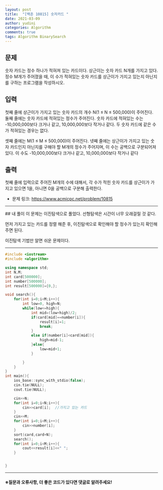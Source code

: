 ```yaml
---
layout: post
title:  "[백준 10815] 숫자카드 "
date: 2021-03-09
author: yudini
categories: Algorithm
comments: true
tags: Algorithm BinarySearch
---
```


## 문제

숫자 카드는 정수 하나가 적혀져 있는 카드이다. 상근이는 숫자 카드 N개를 가지고 있다. 정수 M개가 주어졌을 때, 이 수가 적혀있는 숫자 카드를 상근이가 가지고 있는지 아닌지를 구하는 프로그램을 작성하시오.

## 입력

첫째 줄에 상근이가 가지고 있는 숫자 카드의 개수 N(1 ≤ N ≤ 500,000)이 주어진다. 둘째 줄에는 숫자 카드에 적혀있는 정수가 주어진다. 숫자 카드에 적혀있는 수는 -10,000,000보다 크거나 같고, 10,000,000보다 작거나 같다. 두 숫자 카드에 같은 수가 적혀있는 경우는 없다.

셋째 줄에는 M(1 ≤ M ≤ 500,000)이 주어진다. 넷째 줄에는 상근이가 가지고 있는 숫자 카드인지 아닌지를 구해야 할 M개의 정수가 주어지며, 이 수는 공백으로 구분되어져 있다. 이 수도 -10,000,000보다 크거나 같고, 10,000,000보다 작거나 같다

## 출력

첫째 줄에 입력으로 주어진 M개의 수에 대해서, 각 수가 적힌 숫자 카드를 상근이가 가지고 있으면 1을, 아니면 0을 공백으로 구분해 출력한다.

* 문제 링크: <https://www.acmicpc.net/problem/10815>


<hr>
## 내 풀이
이 문제는 이진탐색으로 풀었다. 선형탐색은 시간이 너무 오래걸릴 것 같다.

먼저 가지고 있는 카드를 정렬 해준 후, 이진탐색으로 확인해야 할 정수가 있는지 확인해주면 된다.

이진탐색 기법만 알면 쉬운 문제이다. 

<hr>

~~~c++
#include <iostream>
#include <algorithm>

using namespace std;
int N,M;
int card[500000];
int number[500000];
int result[500000]={0,};

void search(){
    for(int i=0;i<M;i++){
        int low=0, high=N;
        while(low<=high){
            int mid=(low+high)/2;
            if(card[mid]==number[i]){
                result[i]=1;
                break;
            }
            else if(number[i]<card[mid]){
                high=mid-1;
            }else{
                low=mid+1;
            }

        }
    }
}
int main(){
    ios_base::sync_with_stdio(false);
    cin.tie(NULL);
    cout.tie(NULL);

    cin>>N;
    for(int i=0;i<N;i++){
        cin>>card[i];  //가지고 있는 카드
    }
    cin>>M;
    for(int i=0;i<M;i++){
        cin>>number[i];
    }
    sort(card,card+N);
    search();
    for(int i=0;i<M;i++){
        cout<<result[i]<<" ";
    }


}

~~~

<hr>


<h4>&#8251;질문과 오류사항, 더 좋은 코드가 있다면 댓글로 알려주세요!</h4>
